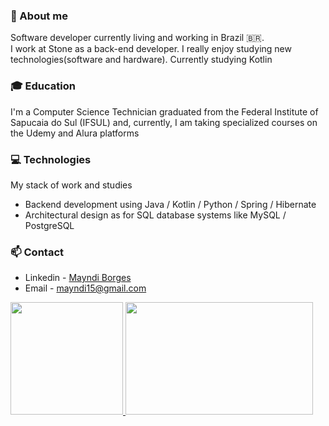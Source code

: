 ### 👤 About me
 Software developer currently living and working in Brazil 🇧🇷.  
 I work at Stone as a back-end developer.
 I really enjoy studying new technologies(software and hardware).
 Currently studying Kotlin
 
 ### 🎓 Education
  I'm a Computer Science Technician graduated from the Federal Institute of Sapucaia do Sul (IFSUL) and, currently, I am taking specialized courses on the Udemy and Alura platforms
  
 ### 💻 Technologies
 My stack of work and studies

- Backend development using Java / Kotlin / Python / Spring / Hibernate
- Architectural design as for SQL database systems like MySQL / PostgreSQL

### 📫 Contact
- Linkedin - [Mayndi Borges](https://www.linkedin.com/in/mayndi-borges/)
- Email - mayndi15@gmail.com

<div>
  <a href= "https://beacons.ai/mayndi15">
  <img height="180em" src="https://github-readme-stats.vercel.app/api?username=mayndi15&show_icons=true&theme=dracula&include_all_commits=true"/>
  <img height="180em" width="300em" src="https://github-readme-stats.vercel.app/api/top-langs/?username=mayndi15&layout=compact&langs_count&theme=dracula&include_all_commits=true"/>
</div>

